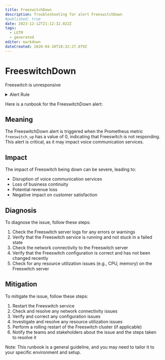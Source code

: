 ```yaml
---
title: FreeswitchDown
description: Troubleshooting for alert FreeswitchDown
#published: true
date: 2023-12-12T21:12:32.022Z
tags: 
  - LGTM
  - generated
editor: markdown
dateCreated: 2020-04-10T18:32:27.079Z
---
```


# FreeswitchDown

Freeswitch is unresponsive

<details>
  <summary>Alert Rule</summary>

{{% rule "freeswitch/znerol-freeswitch-exporter.yml" "FreeswitchDown" %}}

{{% comment %}}

```yaml
alert: FreeswitchDown
expr: freeswitch_up == 0
for: 0m
labels:
    severity: critical
annotations:
    summary: Freeswitch down (instance {{ $labels.instance }})
    description: |-
        Freeswitch is unresponsive
          VALUE = {{ $value }}
          LABELS = {{ $labels }}
    runbook: https://github.com/srerun/prometheus-alerts/blob/main/content/runbooks/znerol-freeswitch-exporter/FreeswitchDown.md

```

{{% /comment %}}

</details>


Here is a runbook for the FreeswitchDown alert:

## Meaning

The FreeswitchDown alert is triggered when the Prometheus metric `freeswitch_up` has a value of 0, indicating that Freeswitch is not responding. This alert is critical, as it may impact voice communication services.

## Impact

The impact of Freeswitch being down can be severe, leading to:

* Disruption of voice communication services
* Loss of business continuity
* Potential revenue loss
* Negative impact on customer satisfaction

## Diagnosis

To diagnose the issue, follow these steps:

1. Check the Freeswitch server logs for any errors or warnings
2. Verify that the Freeswitch service is running and not stuck in a failed state
3. Check the network connectivity to the Freeswitch server
4. Verify that the Freeswitch configuration is correct and has not been changed recently
5. Check for any resource utilization issues (e.g., CPU, memory) on the Freeswitch server

## Mitigation

To mitigate the issue, follow these steps:

1. Restart the Freeswitch service
2. Check and resolve any network connectivity issues
3. Verify and correct any configuration issues
4. Investigate and resolve any resource utilization issues
5. Perform a rolling restart of the Freeswitch cluster (if applicable)
6. Notify the teams and stakeholders about the issue and the steps taken to resolve it

Note: This runbook is a general guideline, and you may need to tailor it to your specific environment and setup.
